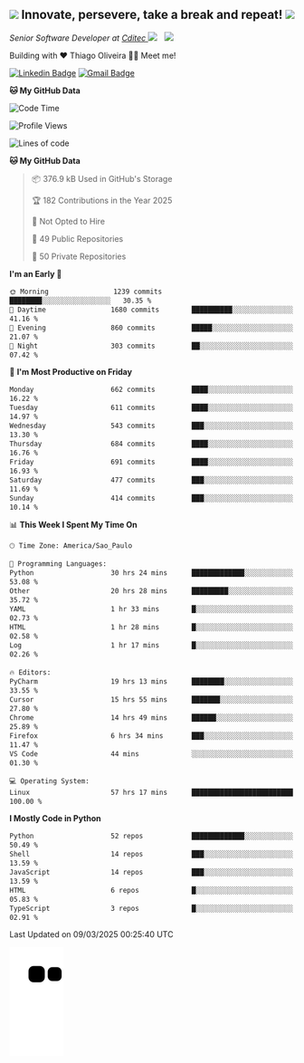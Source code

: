 <h2><img src="https://emojis.slackmojis.com/emojis/images/1531849430/4246/blob-sunglasses.gif?1531849430" width="30"/> Innovate, persevere, take a break and repeat! <img src="https://media.giphy.com/media/12oufCB0MyZ1Go/giphy.gif" width="50"></h2>
<img align='right' src="https://media.giphy.com/media/M9gbBd9nbDrOTu1Mqx/giphy.gif" width="230">
<p><em>Senior Software Developer at <a href="https://www.cditec.com.br/">Cditec
</a><img src="https://media.giphy.com/media/WUlplcMpOCEmTGBtBW/giphy.gif" width="30"> 
</em></p>



Building with ❤️ Thiago Oliveira 👋🏽 Meet me!

[![Linkedin Badge](https://img.shields.io/badge/-Thiago-blue?style=flat-square&logo=Linkedin&logoColor=white&link=https://www.linkedin.com/in/tgmarinho/)](https://www.linkedin.com/in/thiagoceconelo/) 
[![Gmail Badge](https://img.shields.io/badge/-thiceconelo@gmail.com-c14438?style=flat-square&logo=Gmail&logoColor=white&link=mailto:thiceconelo@gmail.com)](mailto:thiceconelo@gmail.com)

</em></p>

<!-- <span style="height ">
![Anurag's GitHub stats](https://github-readme-stats.vercel.app/api?username=arthurspk&show_icons=true&theme=tokyonight)
</span> -->

**🐱 My GitHub Data** 
<!--START_SECTION:waka-->
![Code Time](http://img.shields.io/badge/Code%20Time-2%2C750%20hrs%209%20mins-blue)

![Profile Views](http://img.shields.io/badge/Profile%20Views-0-blue)

![Lines of code](https://img.shields.io/badge/From%20Hello%20World%20I%27ve%20Written-5.7%20million%20lines%20of%20code-blue)

**🐱 My GitHub Data** 

> 📦 376.9 kB Used in GitHub's Storage 
 > 
> 🏆 182 Contributions in the Year 2025
 > 
> 🚫 Not Opted to Hire
 > 
> 📜 49 Public Repositories 
 > 
> 🔑 50 Private Repositories 
 > 
**I'm an Early 🐤** 

```text
🌞 Morning                1239 commits        ████████░░░░░░░░░░░░░░░░░   30.35 % 
🌆 Daytime                1680 commits        ██████████░░░░░░░░░░░░░░░   41.16 % 
🌃 Evening                860 commits         █████░░░░░░░░░░░░░░░░░░░░   21.07 % 
🌙 Night                  303 commits         ██░░░░░░░░░░░░░░░░░░░░░░░   07.42 % 
```
📅 **I'm Most Productive on Friday** 

```text
Monday                   662 commits         ████░░░░░░░░░░░░░░░░░░░░░   16.22 % 
Tuesday                  611 commits         ████░░░░░░░░░░░░░░░░░░░░░   14.97 % 
Wednesday                543 commits         ███░░░░░░░░░░░░░░░░░░░░░░   13.30 % 
Thursday                 684 commits         ████░░░░░░░░░░░░░░░░░░░░░   16.76 % 
Friday                   691 commits         ████░░░░░░░░░░░░░░░░░░░░░   16.93 % 
Saturday                 477 commits         ███░░░░░░░░░░░░░░░░░░░░░░   11.69 % 
Sunday                   414 commits         ███░░░░░░░░░░░░░░░░░░░░░░   10.14 % 
```


📊 **This Week I Spent My Time On** 

```text
🕑︎ Time Zone: America/Sao_Paulo

💬 Programming Languages: 
Python                   30 hrs 24 mins      █████████████░░░░░░░░░░░░   53.08 % 
Other                    20 hrs 28 mins      █████████░░░░░░░░░░░░░░░░   35.72 % 
YAML                     1 hr 33 mins        █░░░░░░░░░░░░░░░░░░░░░░░░   02.73 % 
HTML                     1 hr 28 mins        █░░░░░░░░░░░░░░░░░░░░░░░░   02.58 % 
Log                      1 hr 17 mins        █░░░░░░░░░░░░░░░░░░░░░░░░   02.26 % 

🔥 Editors: 
PyCharm                  19 hrs 13 mins      ████████░░░░░░░░░░░░░░░░░   33.55 % 
Cursor                   15 hrs 55 mins      ███████░░░░░░░░░░░░░░░░░░   27.80 % 
Chrome                   14 hrs 49 mins      ██████░░░░░░░░░░░░░░░░░░░   25.89 % 
Firefox                  6 hrs 34 mins       ███░░░░░░░░░░░░░░░░░░░░░░   11.47 % 
VS Code                  44 mins             ░░░░░░░░░░░░░░░░░░░░░░░░░   01.30 % 

💻 Operating System: 
Linux                    57 hrs 17 mins      █████████████████████████   100.00 % 
```

**I Mostly Code in Python** 

```text
Python                   52 repos            █████████████░░░░░░░░░░░░   50.49 % 
Shell                    14 repos            ███░░░░░░░░░░░░░░░░░░░░░░   13.59 % 
JavaScript               14 repos            ███░░░░░░░░░░░░░░░░░░░░░░   13.59 % 
HTML                     6 repos             █░░░░░░░░░░░░░░░░░░░░░░░░   05.83 % 
TypeScript               3 repos             █░░░░░░░░░░░░░░░░░░░░░░░░   02.91 % 
```




 Last Updated on 09/03/2025 00:25:40 UTC
<!--END_SECTION:waka-->

![Snake animation](https://github.com/rafaballerini/rafaballerini/blob/output/github-contribution-grid-snake.svg)


<!---
ceconelo/ceconelo is a ✨ special ✨ repository because its `README.md` (this file) appears on your GitHub profile.
You can click the Preview link to take a look at your changes.
--->
